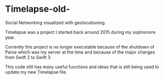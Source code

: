 # Timelapse-old-
Social Networking visualized with geolocationing.

Timelapse was a project I started back around 2015 during my sophomore year.

Currently this project is no longer executable because of the shutdown of Parse which was my server at the time
and because of the major changes from Swift 2 to Swift 3.

This code still has many useful functions and ideas that is still being used to update my new Timelapse file.

